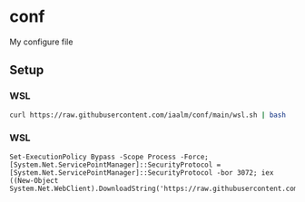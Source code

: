 # conf
My configure file


## Setup

### WSL
```bash
curl https://raw.githubusercontent.com/iaalm/conf/main/wsl.sh | bash
```

### WSL
```shell
Set-ExecutionPolicy Bypass -Scope Process -Force; [System.Net.ServicePointManager]::SecurityProtocol = [System.Net.ServicePointManager]::SecurityProtocol -bor 3072; iex ((New-Object System.Net.WebClient).DownloadString('https://raw.githubusercontent.com/iaalm/conf/main/windows.ps1'))
```
